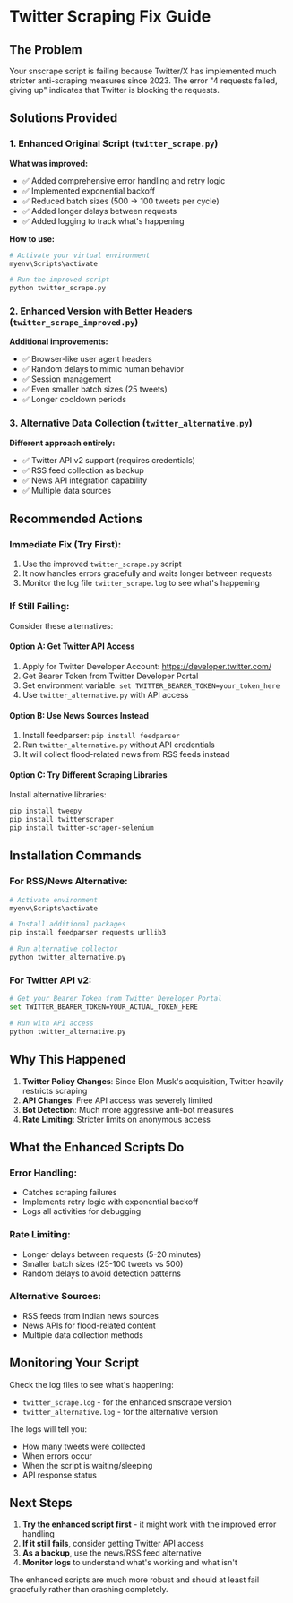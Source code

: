 # Twitter Scraping Fix Guide

## The Problem
Your snscrape script is failing because Twitter/X has implemented much stricter anti-scraping measures since 2023. The error "4 requests failed, giving up" indicates that Twitter is blocking the requests.

## Solutions Provided

### 1. Enhanced Original Script (`twitter_scrape.py`)
**What was improved:**
- ✅ Added comprehensive error handling and retry logic
- ✅ Implemented exponential backoff
- ✅ Reduced batch sizes (500 → 100 tweets per cycle)
- ✅ Added longer delays between requests
- ✅ Added logging to track what's happening

**How to use:**
```bash
# Activate your virtual environment
myenv\Scripts\activate

# Run the improved script
python twitter_scrape.py
```

### 2. Enhanced Version with Better Headers (`twitter_scrape_improved.py`)
**Additional improvements:**
- ✅ Browser-like user agent headers
- ✅ Random delays to mimic human behavior
- ✅ Session management
- ✅ Even smaller batch sizes (25 tweets)
- ✅ Longer cooldown periods

### 3. Alternative Data Collection (`twitter_alternative.py`)
**Different approach entirely:**
- ✅ Twitter API v2 support (requires credentials)
- ✅ RSS feed collection as backup
- ✅ News API integration capability
- ✅ Multiple data sources

## Recommended Actions

### Immediate Fix (Try First):
1. Use the improved `twitter_scrape.py` script
2. It now handles errors gracefully and waits longer between requests
3. Monitor the log file `twitter_scrape.log` to see what's happening

### If Still Failing:
Consider these alternatives:

#### Option A: Get Twitter API Access
1. Apply for Twitter Developer Account: https://developer.twitter.com/
2. Get Bearer Token from Twitter Developer Portal
3. Set environment variable: `set TWITTER_BEARER_TOKEN=your_token_here`
4. Use `twitter_alternative.py` with API access

#### Option B: Use News Sources Instead
1. Install feedparser: `pip install feedparser`
2. Run `twitter_alternative.py` without API credentials
3. It will collect flood-related news from RSS feeds instead

#### Option C: Try Different Scraping Libraries
Install alternative libraries:
```bash
pip install tweepy
pip install twitterscraper
pip install twitter-scraper-selenium
```

## Installation Commands

### For RSS/News Alternative:
```bash
# Activate environment
myenv\Scripts\activate

# Install additional packages
pip install feedparser requests urllib3

# Run alternative collector
python twitter_alternative.py
```

### For Twitter API v2:
```bash
# Get your Bearer Token from Twitter Developer Portal
set TWITTER_BEARER_TOKEN=YOUR_ACTUAL_TOKEN_HERE

# Run with API access
python twitter_alternative.py
```

## Why This Happened

1. **Twitter Policy Changes**: Since Elon Musk's acquisition, Twitter heavily restricts scraping
2. **API Changes**: Free API access was severely limited
3. **Bot Detection**: Much more aggressive anti-bot measures
4. **Rate Limiting**: Stricter limits on anonymous access

## What the Enhanced Scripts Do

### Error Handling:
- Catches scraping failures
- Implements retry logic with exponential backoff
- Logs all activities for debugging

### Rate Limiting:
- Longer delays between requests (5-20 minutes)
- Smaller batch sizes (25-100 tweets vs 500)
- Random delays to avoid detection patterns

### Alternative Sources:
- RSS feeds from Indian news sources
- News APIs for flood-related content
- Multiple data collection methods

## Monitoring Your Script

Check the log files to see what's happening:
- `twitter_scrape.log` - for the enhanced snscrape version
- `twitter_alternative.log` - for the alternative version

The logs will tell you:
- How many tweets were collected
- When errors occur
- When the script is waiting/sleeping
- API response status

## Next Steps

1. **Try the enhanced script first** - it might work with the improved error handling
2. **If it still fails**, consider getting Twitter API access
3. **As a backup**, use the news/RSS feed alternative
4. **Monitor logs** to understand what's working and what isn't

The enhanced scripts are much more robust and should at least fail gracefully rather than crashing completely.